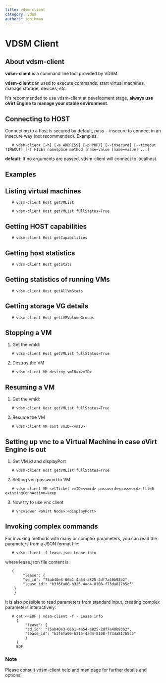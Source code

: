 ```yaml
---
title: vdsm-client
category: vdsm
authors: igoihman
---
```


# VDSM Client

## About vdsm-client

**vdsm-client** is a command line tool provided by VDSM.

**vdsm-client** can used to execute commands: start virtual machines, manage storage, devices, etc.

It's recommended to use vdsm-client at development stage, **always use oVirt Engine to manage your stable environment**.

## Connecting to HOST

Connecting to a host is secured by default, pass --insecure to connect in an insecure way (not recommended). Examples:

`   # vdsm-client [-h] [-a ADDRESS] [-p PORT] [--insecure] [--timeout TIMEOUT]
                   [-f FILE] namespace method [name=value [name=value] ...]`

**default**: If no arguments are passed, vdsm-client will connect to localhost.

## Examples

## Listing virtual machines

`   # vdsm-client Host getVMList`

`   # vdsm-client Host getVMList fullStatus=True`

## Getting HOST capabilities

`   # vdsm-client Host getCapabilities`

## Getting host statistics

`   # vdsm-client Host getStats`

## Getting statistics of running VMs

`   # vdsm-client Host getAllVmStats`

## Getting storage VG details

`   # vdsm-client Host getLVMVolumeGroups`

## Stopping a VM

1) Get the vmId:

`   # vdsm-client Host getVMList fullStatus=True`

2) Destroy the VM

`   # vdsm-client VM destroy vmID=<vmID>`

## Resuming a VM

1) Get the vmId:

`   # vdsm-client Host getVMList fullStatus=True`

2) Resume the VM

`   # vdsm-client VM cont vmID=<vmID>`

## Setting up vnc to a Virtual Machine in case oVirt Engine is out

1. Get VM id and displayPort

`   # vdsm-client Host getVMList fullStatus=True`

2. Setting vnc password to VM

`   # vdsm-client VM setTicket vmID=<vmid> password=<password> ttl=0 existingConnAction=keep`

3. Now try to use vnc client

`   # vncviewer <oVirt Node>:<displayPort>`

## Invoking complex commands

For invoking methods with many or complex parameters, you can read the parameters from a JSON format file:

`   # vdsm-client -f lease.json Lease info`

where lease.json file content is:


```
   {
        "lease": {
	    "sd_id": "75ab40e3-06b1-4a54-a825-2df7a40b93b2",
	    "lease_id": "b3f6fa00-b315-4ad4-8108-f73da817b5c5"
	}
    }

```

It is also possible to read parameters from standard input, creating complex parameters interactively:


```
   # cat <<EOF | vdsm-client -f - Lease info
     {
         "lease": {
	     "sd_id": "75ab40e3-06b1-4a54-a825-2df7a40b93b2",
	     "lease_id": "b3f6fa00-b315-4ad4-8108-f73da817b5c5"
	     }
     }
     EOF

```

### Note

Please consult vdsm-client help and man page for further details and options.


